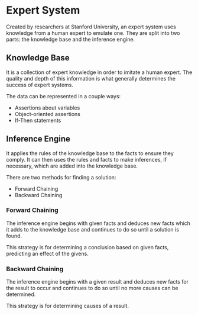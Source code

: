 # Expert System

Created by researchers at Stanford University, an expert system uses knowledge from a human expert to emulate one. They are split into two parts: the knowledge base and the inference engine.

## Knowledge Base

It is a collection of expert knowledge in order to imitate a human expert.  The quality and depth of this information is what generally determines the success of expert systems.

The data can be represented in a couple ways:

* Assertions about variables
* Object-oriented assertions
* If-Then statements

## Inference Engine

It applies the rules of the knowledge base to the facts to ensure they comply. It can then uses the rules and facts to make inferences, if necessary, which are added into the knowledge base.

There are two methods for finding a solution:

* Forward Chaining
* Backward Chaining

### Forward Chaining

The inference engine begins with given facts and deduces new facts which it adds to the knowledge base and continues to do so until a solution is found.

This strategy is for determining a conclusion based on given facts, predicting an effect of the givens.

### Backward Chaining

The inference engine begins with a given result and deduces new facts for the result to occur and continues to do so until no more causes can be determined.

This strategy is for determining causes of a result.
